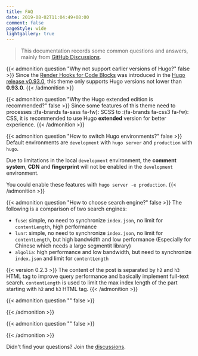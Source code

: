 ```yaml
---
title: FAQ
date: 2019-08-02T11:04:49+08:00
comment: false
pageStyle: wide
lightgallery: true
---
```


> This documentation records some common questions and answers, mainly from [GitHub Discussions](https://github.com/hugo-fixit/FixIt/discussions).

{{< admonition question "Why not support earlier versions of Hugo?" false >}}
Since the [Render Hooks for Code Blocks](https://gohugo.io/templates/render-hooks/#render-hooks-for-code-blocks) was introduced in the [Hugo release v0.93.0](https://github.com/gohugoio/hugo/releases/tag/v0.93.0), this theme only supports Hugo versions not lower than **0.93.0**.
{{< /admonition >}}

{{< admonition question "Why the Hugo extended edition is recommended?" false >}}
Since some features of this theme need to processes :(fa-brands fa-sass fa-fw): SCSS to :(fa-brands fa-css3 fa-fw): CSS, it is recommended to use Hugo **extended** version for better experience.
{{< /admonition >}}

{{< admonition question "How to switch Hugo environments?" false >}}
Default environments are `development` with `hugo server` and `production` with `hugo`.

Due to limitations in the local `development` environment,
the **comment system**, **CDN** and **fingerprint** will not be enabled in the `development` environment.

You could enable these features with `hugo server -e production`.
{{< /admonition >}}

{{< admonition question "How to choose search engine?" false >}}
The following is a comparison of two search engines:

- `fuse`: simple, no need to synchronize `index.json`, no limit for `contentLength`, high performance
- `lunr`: simple, no need to synchronize `index.json`, no limit for `contentLength`,
  but high bandwidth and low performance (Especially for Chinese which needs a large segmentit library)
- `algolia`: high performance and low bandwidth, but need to synchronize `index.json` and limit for `contentLength`

{{< version 0.2.3 >}} The content of the post is separated by `h2` and `h3` HTML tag to improve query performance and basically implement full-text search.
`contentLength` is used to limit the max index length of the part starting with `h2` and `h3` HTML tag.
{{< /admonition >}}

{{< admonition question "" false >}}

{{< /admonition >}}

{{< admonition question "" false >}}

{{< /admonition >}}

Didn't find your questions? Join the [discussions](https://github.com/hugo-fixit/FixIt/discussions/new?category=q-a).
